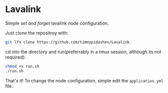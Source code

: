 # Lavalink
Simple _set and forget_ lavalink node configuration.

Just clone the repositroy with:
```bash
git lfs clone https://github.com/timmypidashev/Lavalink
```
cd into the directory and run(preferrably in a tmux session, although its not required):
```bash
chmod +x run.sh
./run.sh
```

That's it! To change the node configuration, simple edit the `application.yml` file.
